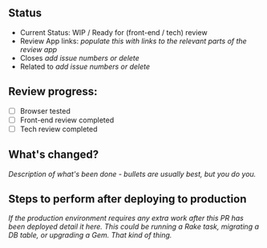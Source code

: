 ## Status

* Current Status: WIP / Ready for (front-end / tech) review
* Review App links: *populate this with links to the relevant parts of the review app*
* Closes *add issue numbers or delete*
* Related to *add issue numbers or delete*

## Review progress:

- [ ] Browser tested
- [ ] Front-end review completed
- [ ] Tech review completed

## What's changed?

*Description of what's been done - bullets are usually best, but you do you.*

## Steps to perform after deploying to production

*If the production environment requires any extra work after this PR has been deployed detail it here. This could be running a Rake task, migrating a DB table, or upgrading a Gem. That kind of thing.*
